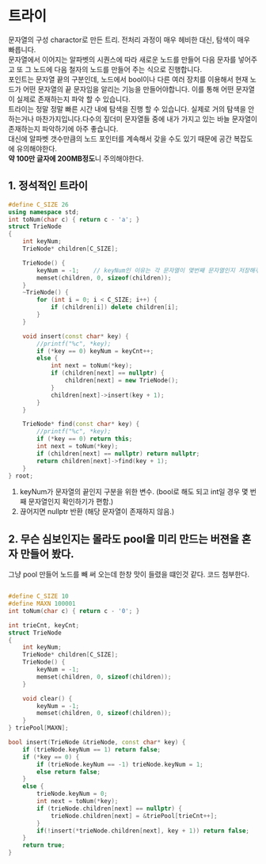 트라이
===
문자열의 구성 charactor로 만든 트리. 전처리 과정이 매우 헤비한 대신, 탐색이 매우 빠릅니다.    
문자열에서 이어지는 알파벳의 시퀀스에 따라 새로운 노드를 만들어 다음 문자를 넣어주고 또 그 노드에 다음 철자의 노드를 만들어 주는 식으로 진행합니다.		     
포인트는 문자열 끝의 구분인데, 노드에서 bool이나 다른 여러 장치를 이용해서 현재 노드가 어떤 문자열의 끝 문자임을 알리는 기능을 만들어야합니다. 이를 통해 어떤 문자열이 실제로 존재하는지 파악 할 수 있습니다.    
트라이는 정말 정말 빠른 시간 내에 탐색을 진행 할 수 있습니다. 실제로 거의 탐색을 안 하는거나 마찬가지입니다.다수의 짚더미 문자열들 중에 내가 가지고 있는 바늘 문자열이 존재하는지 파악하기에 아주 좋습니다. 	    
대신에 알파벳 갯수만큼의 노드 포인터를 계속해서 갖을 수도 있기 때문에 공간 복잡도에 유의해야한다.    
**약 100만 글자에 200MB정도**니 주의해야한다.

## 1. 정석적인 트라이
```c++
#define C_SIZE 26
using namespace std;
int toNum(char c) { return c - 'a'; }
struct TrieNode
{
	int keyNum;
	TrieNode* children[C_SIZE];

	TrieNode() {
		keyNum = -1;	// keyNum인 이유는 각 문자열이 몇번째 문자열인지 저장해주려는 의도. 나만의 활용법.
		memset(children, 0, sizeof(children));
	}
	~TrieNode() {
		for (int i = 0; i < C_SIZE; i++) {
			if (children[i]) delete children[i];
		}
	}

	void insert(const char* key) {
		//printf("%c", *key);
		if (*key == 0) keyNum = keyCnt++;
		else {
			int next = toNum(*key);
			if (children[next] == nullptr) {
				children[next] = new TrieNode();
			}
			children[next]->insert(key + 1);
		}
	}

	TrieNode* find(const char* key) {
		//printf("%c", *key);
		if (*key == 0) return this;
		int next = toNum(*key);
		if (children[next] == nullptr) return nullptr;
		return children[next]->find(key + 1);
	}
} root;

```
1. keyNum가 문자열의 끝인지 구분을 위한 변수. (bool로 해도 되고 int일 경우 몇 번째 문자열인지 확인하기가 편함.)
2. 끊어지면 nullptr 반환 (해당 문자열이 존재하지 않음.)

## 2. 무슨 심보인지는 몰라도 pool을 미리 만드는 버젼을 혼자 만들어 봤다.
그냥 pool 만들어 노드를 빼 써 오는데 한창 맛이 들렸을 떄인것 같다. 코드 첨부한다.


```C++

#define C_SIZE 10
#define MAXN 100001
int toNum(char c) { return c - '0'; }

int trieCnt, keyCnt;
struct TrieNode
{
    int keyNum;
    TrieNode* children[C_SIZE];
    TrieNode() {
        keyNum = -1;
        memset(children, 0, sizeof(children));
    }

    void clear() {
        keyNum = -1;
        memset(children, 0, sizeof(children));
    }
} triePool[MAXN];

bool insert(TrieNode &trieNode, const char* key) {
    if (trieNode.keyNum == 1) return false;
    if (*key == 0) {
        if (trieNode.keyNum == -1) trieNode.keyNum = 1;
        else return false;
    }
    else {
        trieNode.keyNum = 0;
        int next = toNum(*key);
        if (trieNode.children[next] == nullptr) {
            trieNode.children[next] = &triePool[trieCnt++];
        }
        if(!insert(*trieNode.children[next], key + 1)) return false;
    }
    return true;
}
```
